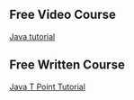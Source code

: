 
## Free Video Course

[Java tutorial](https://www.udemy.com/java-tutorial)

## Free Written Course

[Java T Point Tutorial](https://www.javatpoint.com/java-tutorial)